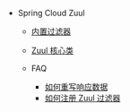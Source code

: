 
* Spring Cloud Zuul
    * [内置过滤器](zuul/inner-filter.md)

    * [Zuul 核心类](zuul/zuul-core-class.md)

    * FAQ
      * [如何重写响应数据](zuul/faq/rewrite-response.md)
      * [如何注册 Zuul 过滤器](zuul/faq/registry-zuul-filter.md)

      


